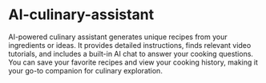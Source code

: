 # AI-culinary-assistant
AI-powered culinary assistant generates unique recipes from your ingredients or ideas. It provides detailed instructions, finds relevant video tutorials, and includes a built-in AI chat to answer your cooking questions. You can save your favorite recipes and view your cooking history, making it your go-to companion for culinary exploration.
